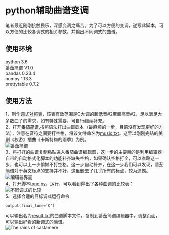 # python辅助曲谱变调
笔者最近刚刚接触民乐，深感变调之痛苦，为了可以方便的变调，遂写此脚本，可以方便的比较各调式的相关参数，并输出不同调式的曲谱。

## 使用环境
python 3.6<br>
番茄简谱 V1.0<br>
pandas 0.23.4<br>
numpy 1.13.3<br>
prettytable 0.7.2

## 使用方法
1、制作[调式对照表](https://github.com/jiangangoddog/python-assisted-tone/blob/master/tone.xlsx)，该表有效范围是C大调的超低音#2至超高音#2，足以满足大多数曲子的需求，如有特殊需要，可自行继续补充。<br>
2、打开[番茄简谱](http://jianpu99.net/),按照语法打出曲谱脚本（最麻烦的一步，目前没有发现更好的方法），注意在音符之间要打空格，将该文件命名为[music.txt](https://github.com/jiangangoddog/python-assisted-tone/blob/master/music.txt)。这里以刚刚完结的美剧《权游》插曲《卡斯特梅的雨季》为例。<br>
![番茄简谱](https://github.com/jiangangoddog/python-assisted-tone/blob/master/image/%E7%95%AA%E8%8C%84%E7%AE%80%E8%B0%B1.png)<br>
3、将打好的曲谱复制粘贴进入番茄曲谱编辑器，这一步的主要目的是利用编辑器自带的自动格式化脚本的功能补齐缺失空格，如果确认空格打全，可以省略这一步，也可以上一步偷懒不打空格，这一步自动补齐，在这一步我们可以发现，番茄简谱对于英文标点的支持并不好，这里删去了几乎所有的标点，较为遗憾。<br>
![编辑器界面](https://github.com/jiangangoddog/python-assisted-tone/blob/master/image/QQ%E6%88%AA%E5%9B%BE20190524000411.png)<br>
4、打开脚本[tone.py](https://github.com/jiangangoddog/python-assisted-tone/blob/master/tone.py)，运行，可以看到得出了各种曲调的比较表：<br>
![不同调式的比较](https://github.com/jiangangoddog/python-assisted-tone/blob/master/image/QQ%E6%88%AA%E5%9B%BE20190524001720.png)<br>
5、选择合适的目标调式运行命令<br>
```
output(final_tune='C')
```
可以输出名为[result.txt](https://github.com/jiangangoddog/python-assisted-tone/blob/master/result.txt)的曲谱脚本文件，复制到番茄简谱编辑器中，调整页面，可以输出好看的新调式的简谱。<br>
![The rains of castamere](https://github.com/jiangangoddog/python-assisted-tone/blob/master/image/therainsofcastamere.jpg)
